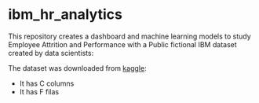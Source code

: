 # ibm_hr_analytics
This repository creates a dashboard and machine learning models to study Employee Attrition and Performance with a Public fictional IBM dataset created by data scientists:

The dataset was downloaded from [kaggle](https://www.kaggle.com/datasets/uniabhi/ibm-hr-analytics-employee-attrition-performance):

- It has C columns
- It has F filas


